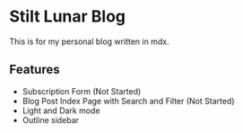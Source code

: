 # Stilt Lunar Blog

This is for my personal blog written in mdx.

## Features

- Subscription Form (Not Started)
- Blog Post Index Page with Search and Filter (Not Started)
- Light and Dark mode
- Outline sidebar
